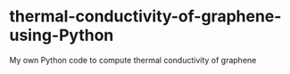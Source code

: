 # thermal-conductivity-of-graphene-using-Python
My own Python code to compute thermal conductivity of graphene 
